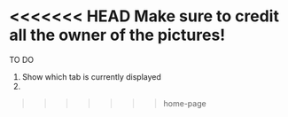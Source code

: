 <<<<<<< HEAD
Make sure to credit all the owner of the pictures!
=======
TO DO 
1. Show which tab is currently displayed
2. 
>>>>>>> home-page
